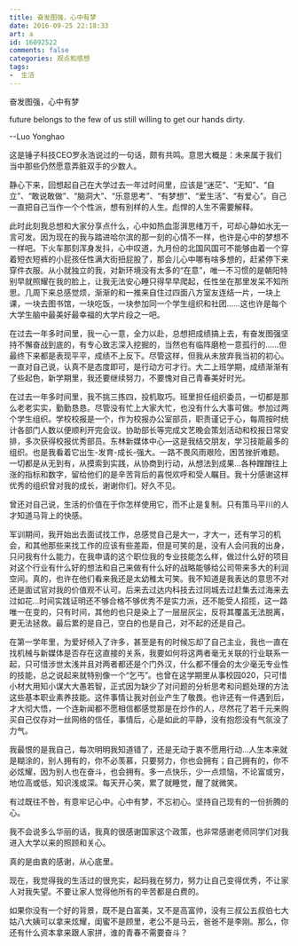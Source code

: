 ```yaml
---
title: 奋发图强，心中有梦
date: 2016-09-25 22:18:33
art: a
id: 16092522
comments: false
categories: 观点和感想
tags: 
-  生活
---
```




奋发图强，心中有梦

future belongs to the few of us still willing to get our hands dirty.

 --Luo Yonghao

这是锤子科技CEO罗永浩说过的一句话，颇有共鸣。意思大概是：未来属于我们当中那些仍然愿意弄脏双手的少数人。

<!-- more -->

静心下来，回想起自己在大学过去一年过时间里，应该是“迷茫”、“无知”、“自立”、“敢说敢做”、“脑洞大”、“乐意思考”、“有梦想”、“爱生活”、“有爱心”。自己一直把自己当作一个个性派，想有别样的人生。彪悍的人生不需要解释。

此时此刻我总想和大家分享点什么，心中如热血澎湃思绪万千，可却心静如水无一言可发。因为现在的我与踏进哈尔滨的那一刻的心情不一样，也许是心中的梦想不一样吧。下火车那刻浑身发抖，心中叹道，九月份的北国风国可不能够由着一个穿着短衣短裤的小屁孩任性满大街扭屁股了，那会儿心中哪有啥多想的，赶紧停下来穿件衣服。从小就独立的我，对新环境没有太多的“在意”，唯一不习惯的是朝阳特别早就照耀在我的脸上，让我无法安心睡只得早早爬起，任性坐在那里发呆不知所思。几周下来总感觉烦，渐渐的和一推来自住过四面八方室友连结一片，一块上课，一块去图书馆，一块吃饭，一块参加同一个学生组织和社团……这也许是每个大学生脑中最美好最幸福的大学片段之一吧。

在过去一年多时间里，我一心一意，全力以赴，总想把成绩搞上去，有奋发图强坚持不懈奋战到底的，有专心致志深入挖掘的，当然也有临阵磨枪一意孤行的……但最终下来都是表现平平，成绩不上反下。尽管这样，但我从未放弃我当初的初心。一直对自己说，认真不是态度即可，是行动方可才行。大二上班学期，成绩渐渐有了些起色，新学期里，我还要继续努力，不要愧对自己青春美好时光。

在过去一年多时间里，我不挑三拣四，投机取巧。班里担任组织委员，一切都是那么老老实实，勤勤恳恳。尽管没有忙上大家大忙，也没有什么大事可做。参加过两个学生组织。学校校报是一个，作为校报办公室部员，职责谨记于心，每周按时统计各部门人数以便顺利开完会议。协助部长等完成文艺晚会策划活动和校报日常安排，多次获得校报优秀部员。东林新媒体中心—这是我结交朋友，学习技能最多的组织。也是我看着它出生-发育-成长-强大。一路不畏风雨艰险，困苦挫折难题。一切都是从无到有，从摸索到实践，从协商到行动，从想法到成果…各种蹭蹭往上涨的指标和数字，留给他们的是辛苦背后的喜悦欢呼和受人瞩目。我十分感谢这样优秀的组织曾对我的成长，谢谢你们。好久不见。

曾还对自己说，生活的价值在于你怎样使用它，而不止是复制。只有策马平川的人才知道马背上的快感。

军训期间，我开始出去面试找工作，总感觉自己是大一，才大一，还有学习的机会，和其他那些来找工作的应该有些差距，但是可笑的是，没有人会问我的出身，只问我有什么能力，在我申请的这个职位我的专业技能怎么样，做过什么好的项目对这个行业有什么好的想法和自己来做有什么好的战略能够给公司带来多大的利润空间。真的，也许在他们看来我还是太幼稚太可笑。我不知道是我表达的意思不对还是面试官对我的价值观不认可。后来去过达内科技去过同城去过赶集去过海来去过如花...时间实践证明还不够合格不够优秀不是实力派，还不能受人招揽，这一路唯一在变的，只有时间，其他的也只是染上了一层层灰尘，反将其覆盖无法脱离，更无法拯救。最后累的是自己，空白的也是自己，对不起的还是自己。

在第一学年里，为爱好倾入了许多，甚至是有的时候忘却了自己主业，我也一直在找机械与新媒体是否存在这直接的关系，我要如何将这两者毫无关联的行业联系一起，只可惜涉世太浅并且对两者都还是个门外汉，什么都不懂会的太少毫无专业性的技能，总之说起来就特别像一个“乞丐”。也曾在这学期里从事校园020，只可惜小材大用知小谋大大愚若智，正式因为缺少了对问题的分析思考和问题处理的方法这些基本职业素养技能。这件事情让我对创业产生了敬畏。也许还有一件遇到后，才大彻大悟，一个连新闻都不愿相信都感觉那是在炒作的人，尽然花了若千元来购买自己仅存对一丝网络的信任，事情后，心是如此的平静，没有抱怨没有气氛没了力气。

我最恨的是我自己，每次明明我知道错了，还是无动于衷不愿用行动...人生本来就是糊涂的，别人拥有的，你不必羡慕，只要努力，你也会拥有；自己拥有的，你不必炫耀，因为别人也在奋斗，也会拥有。多一点快乐，少一点烦恼，不论富或穷，地位高或低，知识浅或深。每天开心笑，累了就睡觉，醒了就微笑。

有过既往不咎，有意牢记心中。心中有梦，不忘初心。坚持自己现有的一份折腾的心。

我不会说多么华丽的话，我真的很感谢国家这个政策，也非常感谢老师同学们对我进入大学以来的照顾和关心。

真的是由衷的感谢，从心底里。

现在，我觉得我的生活过的很充实，起码我在努力，努力让自己变得优秀，不让家人对我失望。不要让家人觉得他所有的辛苦都是白费的。

如果你没有一个好的背景，既不是白富美，又不是高富帅，没有三叔公五叔伯七大姑八大姨可以拿来炫耀，闺蜜不是顾里，老公不是马云，爸爸不是李刚。那么，你还有什么资本拿来跟人家拼，谁的青春不需要奋斗？
